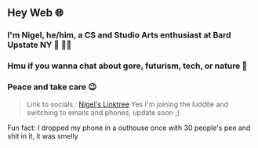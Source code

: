 ## Hey Web 🌐

### I'm Nigel, he/him, a CS and Studio Arts enthusiast at Bard Upstate NY 🔮 🤘🏻
### Hmu if you wanna chat about gore, futurism, tech, or nature 🌿
### Peace and take care 😉 

> Link to socials : [Nigel's Linktree](https://linktr.ee/nigelxie16)
> Yes I'm joining the luddite and switching to emails and phones, update soon ;)

Fun fact: I dropped my phone in a outhouse once with 30 people's pee and shit in it, it was smelly 

<!--
**NigelXie16/NigelXie16** is a ✨ _special_ ✨ repository because its `README.md` (this file) appears on your GitHub profile.

Here are some ideas to get you started 

- 🔭 I’m currently working on ...
- 🌱 I’m currently learning ...
- 👯 I’m looking to collaborate on ...
- 🤔 I’m looking for help with ...
- 💬 Ask me about ...
- 📫 How to reach me: ...
- 😄 Pronouns: ...
- ⚡ Fun fact: ...
-->
